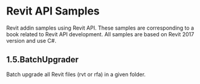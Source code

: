 # Revit API Samples
Revit addin samples using Revit API. These samples are corresponding to a book related to Revit API development. All samples are based on Revit 2017 version and use C#.

## 1.5.BatchUpgrader
Batch upgrade all Revit files (rvt or rfa) in a given folder.
